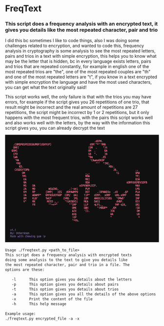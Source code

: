 # FreqText
### This script does a frequency analysis with an encrypted text, it gives you details like the most repeated character, pair and trio

I did this bc sometimes I like to code things, also I was doing some challenges related to encryption, and wanted to code this, frequency analysis in cryptography is some analysis to see the most repeated letters, pairs and trios in a text with simple encryption, this helps you to know what may be the letter that is hidden, bc in every language exists letters, pairs and trios that are repeated constantly, for example in english one of the most repeated trios are "the", one of the most repeated couples are "th" and one of the most repeated letters are "t", if you know in a text encrypted with simple encryption the language and have the most used characters, you can get what the text originally said!

This script works well, the only failure is that with the trios you may have errors, for example if the script gives you 26 repetitions of one trio, that result might be incorrect and the real amount of repetitions are 27 repetitions, the script might be incorrect by 1 or 2 repetitions, but it only happens with the most frequent trios, with the pairs this script works well and also works well with the letters, by the way with the information this script gives you, you can already decrypt the text

![FreqText Banner](https://raw.githubusercontent.com/0therAnon/FreqText/main/banner.png)

```text
Usage ./freqtext.py <path_to_file> 
This script does a frequency analysis with encrypted texts
doing some analysis to the text to give you details like
the most repeated character, pair and trio in a file. The
options are these:

   -l      This option gives you details about the letters
   -p      This option gives you details about pairs
   -t      This option gives you details about trios
   -a      This option gives you all the details of the above options
   -x      Print the content of the file
   -h      This help message

Example usage:
./freqtext.py encrypted_file -a -x
```
